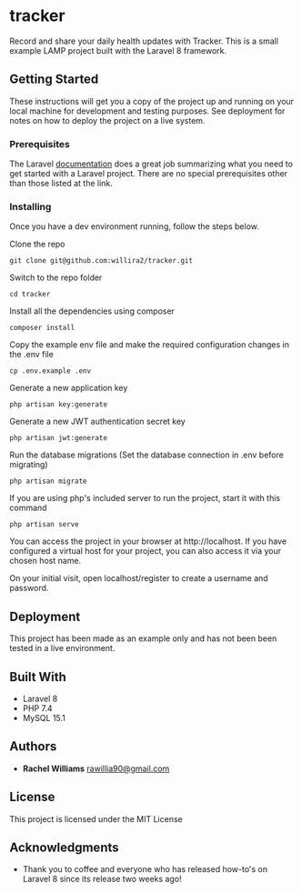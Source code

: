 # tracker
Record and share your daily health updates with Tracker. This is a small example LAMP project built with the Laravel 8 framework.

## Getting Started

These instructions will get you a copy of the project up and running on your local machine for development and testing purposes. See deployment for notes on how to deploy the project on a live system.

### Prerequisites

The Laravel [documentation](https://laravel.com/docs/8.x) does a great job summarizing what you need to get started with a Laravel project. There are no special prerequisites other than those listed at the link. 

### Installing

Once you have a dev environment running, follow the steps below.

Clone the repo

```
git clone git@github.com:willira2/tracker.git
```

Switch to the repo folder

```
cd tracker
```
Install all the dependencies using composer

```
composer install
```

Copy the example env file and make the required configuration changes in the .env file

```
cp .env.example .env
```

Generate a new application key

```
php artisan key:generate
```

Generate a new JWT authentication secret key

```
php artisan jwt:generate
```

Run the database migrations (Set the database connection in .env before migrating)

```
php artisan migrate
```

If you are using php's included server to run the project, start it with this command

```
php artisan serve
```

You can access the project in your browser at http://localhost. If you have configured a virtual host for your project, you can also access it via your chosen host name.

On your initial visit, open localhost/register to create a username and password.

## Deployment

This project has been made as an example only and has not been been tested in a live environment.

## Built With

* Laravel 8
* PHP 7.4
* MySQL 15.1

## Authors

* **Rachel Williams** rawillia90@gmail.com

## License

This project is licensed under the MIT License

## Acknowledgments

* Thank you to coffee and everyone who has released how-to's on Laravel 8 since its release two weeks ago!
